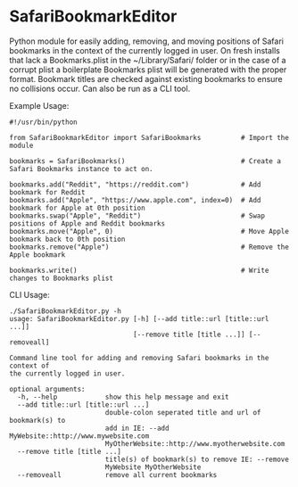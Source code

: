 # SafariBookmarkEditor
Python module for easily adding, removing, and moving positions of Safari bookmarks in the context of the currently logged in user.
On fresh installs that lack a Bookmarks.plist in the ~/Library/Safari/ folder or in the case of a corrupt plist a boilerplate Bookmarks plist will be generated with the proper format. Bookmark titles are checked against existing bookmarks to ensure no collisions occur. Can also be run as a CLI tool.

Example Usage:
```
#!/usr/bin/python

from SafariBookmarkEditor import SafariBookmarks          # Import the module

bookmarks = SafariBookmarks()                             # Create a Safari Bookmarks instance to act on.

bookmarks.add("Reddit", "https://reddit.com")             # Add bookmark for Reddit
bookmarks.add("Apple", "https://www.apple.com", index=0)  # Add bookmark for Apple at 0th position
bookmarks.swap("Apple", "Reddit")                         # Swap positions of Apple and Reddit bookmarks
bookmarks.move("Apple", 0)                                # Move Apple bookmark back to 0th position
bookmarks.remove("Apple")                                 # Remove the Apple bookmark

bookmarks.write()                                         # Write changes to Bookmarks plist

```

CLI Usage:
```
./SafariBookmarkEditor.py -h
usage: SafariBookmarkEditor.py [-h] [--add title::url [title::url ...]]
                               [--remove title [title ...]] [--removeall]

Command line tool for adding and removing Safari bookmarks in the context of
the currently logged in user.

optional arguments:
  -h, --help            show this help message and exit
  --add title::url [title::url ...]
                        double-colon seperated title and url of bookmark(s) to
                        add in IE: --add MyWebsite::http://www.mywebsite.com
                        MyOtherWebsite::http://www.myotherwebsite.com
  --remove title [title ...]
                        title(s) of bookmark(s) to remove IE: --remove
                        MyWebsite MyOtherWebsite
  --removeall           remove all current bookmarks
```
